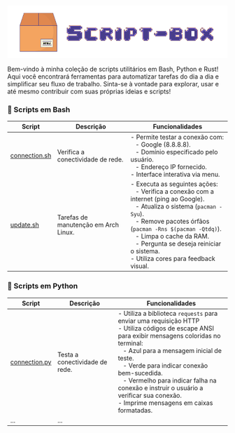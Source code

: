 <p align="center">
	<img src="img/script-box.png" >
</p>

Bem-vindo à minha coleção de scripts utilitários em Bash, Python e Rust! Aqui você encontrará ferramentas para automatizar tarefas do dia a dia e simplificar seu fluxo de trabalho. Sinta-se à vontade para explorar, usar e até mesmo contribuir com suas próprias ideias e scripts!

### 💾 Scripts em Bash

| Script | Descrição | Funcionalidades |
|-|-|-|
| [connection.sh](https://github.com/nfoj/script-box/blob/main/shell/connection.sh) | Verifica a conectividade de rede. <br> | - Permite testar a conexão com: <br> &nbsp;&nbsp; - Google (8.8.8.8). <br> &nbsp;&nbsp; - Domínio especificado pelo usuário. <br> &nbsp;&nbsp; - Endereço IP fornecido. <br> - Interface interativa via menu. |
| [update.sh](https://github.com/nfoj/script-box/blob/main/shell/update.sh) | Tarefas de manutenção em Arch Linux. <br> | - Executa as seguintes ações: <br> &nbsp;&nbsp; - Verifica a conexão com a internet (ping ao Google). <br> &nbsp;&nbsp; - Atualiza o sistema (`pacman -Syu`). <br> &nbsp;&nbsp; - Remove pacotes órfãos (`pacman -Rns $(pacman -Qtdq)`). <br> &nbsp;&nbsp; - Limpa o cache da RAM. <br> &nbsp;&nbsp; - Pergunta se deseja reiniciar o sistema. <br> - Utiliza cores para feedback visual. |

### 🐍 Scripts em Python

| Script | Descrição | Funcionalidades |
|-|-|-|
| [connection.py](https://github.com/nfoj/script-box/blob/main/python/connection.py) | Testa a conectividade de rede. | - Utiliza a biblioteca `requests` para enviar uma requisição HTTP <br> - Utiliza códigos de escape ANSI para exibir mensagens coloridas no terminal: <br> &nbsp;&nbsp; - Azul para a mensagem inicial de teste. <br> &nbsp;&nbsp;  -  Verde para indicar conexão bem-sucedida. <br> &nbsp;&nbsp;  -  Vermelho para indicar falha na conexão e instruir o usuário a verificar sua conexão. <br> - Imprime mensagens em caixas formatadas. |
| ... | ... |
